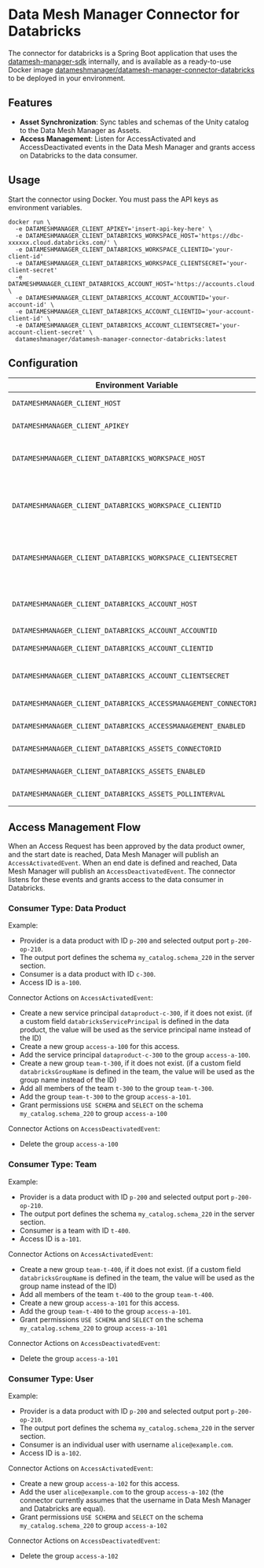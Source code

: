 Data Mesh Manager Connector for Databricks
===

The connector for databricks is a Spring Boot application that uses the [datamesh-manager-sdk](https://github.com/datamesh-manager/datamesh-manager-sdk) internally, and is available as a ready-to-use Docker image [datameshmanager/datamesh-manager-connector-databricks](https://hub.docker.com/repository/docker/datameshmanager/datamesh-manager-connector-databricks) to be deployed in your environment.

## Features

- **Asset Synchronization**: Sync tables and schemas of the Unity catalog to the Data Mesh Manager as Assets. 
- **Access Management**: Listen for AccessActivated and AccessDeactivated events in the Data Mesh Manager and grants access on Databricks to the data consumer.

## Usage

Start the connector using Docker. You must pass the API keys as environment variables.

```
docker run \
  -e DATAMESHMANAGER_CLIENT_APIKEY='insert-api-key-here' \
  -e DATAMESHMANAGER_CLIENT_DATABRICKS_WORKSPACE_HOST='https://dbc-xxxxxx.cloud.databricks.com/' \
  -e DATAMESHMANAGER_CLIENT_DATABRICKS_WORKSPACE_CLIENTID='your-client-id' 
  -e DATAMESHMANAGER_CLIENT_DATABRICKS_WORKSPACE_CLIENTSECRET='your-client-secret'
  -e DATAMESHMANAGER_CLIENT_DATABRICKS_ACCOUNT_HOST='https://accounts.cloud.databricks.com' \
  -e DATAMESHMANAGER_CLIENT_DATABRICKS_ACCOUNT_ACCOUNTID='your-account-id' \
  -e DATAMESHMANAGER_CLIENT_DATABRICKS_ACCOUNT_CLIENTID='your-account-client-id' \
  -e DATAMESHMANAGER_CLIENT_DATABRICKS_ACCOUNT_CLIENTSECRET='your-account-client-secret' \
  datameshmanager/datamesh-manager-connector-databricks:latest
```

## Configuration

| Environment Variable                                                                 | Default Value                      | Description                                                                                                                          |
|--------------------------------------------------------------------------------------|------------------------------------|--------------------------------------------------------------------------------------------------------------------------------------|
| `DATAMESHMANAGER_CLIENT_HOST`                                                        | `https://api.datamesh-manager.com` | Base URL of the Data Mesh Manager API.                                                                                               |
| `DATAMESHMANAGER_CLIENT_APIKEY`                                                      |                                    | API key for authenticating requests to the Data Mesh Manager.                                                                        |
| `DATAMESHMANAGER_CLIENT_DATABRICKS_WORKSPACE_HOST`                                   |                                    | Databricks workspace host URL in the form of `https://dbc-xxxxxx.cloud.databricks.com` (for AWS).                                    |
| `DATAMESHMANAGER_CLIENT_DATABRICKS_WORKSPACE_CLIENTID`                               |                                    | Client ID of a workspace service principal with USE CATALOG, USE SCHEMA, SELECT, and MODIFY permissions to grant permissions to schemas.     |
| `DATAMESHMANAGER_CLIENT_DATABRICKS_WORKSPACE_CLIENTSECRET`                           |                                    | Client secret of a workspace service principal with USE CATALOG, USE SCHEMA, SELECT, and MODIFY permissions to grant permissions to schemas. |
| `DATAMESHMANAGER_CLIENT_DATABRICKS_ACCOUNT_HOST`                                     |                                    | Databricks account login URL, e.g. the form of `https://accounts.cloud.databricks.com` (for AWS).                                    |
| `DATAMESHMANAGER_CLIENT_DATABRICKS_ACCOUNT_ACCOUNTID`                                |                                    | The databricks Account ID.                                                                                                           |
| `DATAMESHMANAGER_CLIENT_DATABRICKS_ACCOUNT_CLIENTID`                                 |                                    | The client ID of a an account service principal with Account admin role.                                                             |
| `DATAMESHMANAGER_CLIENT_DATABRICKS_ACCOUNT_CLIENTSECRET`                             |                                    | The client secret of a an account service principal with Account admin role.                                                         |
| `DATAMESHMANAGER_CLIENT_DATABRICKS_ACCESSMANAGEMENT_CONNECTORID`                         | `databricks-access-management`     | Identifier for the Databricks access management connector.                                                                               |
| `DATAMESHMANAGER_CLIENT_DATABRICKS_ACCESSMANAGEMENT_ENABLED`                         | `true`                             | Indicates whether Databricks access management is enabled.                                                                           |
| `DATAMESHMANAGER_CLIENT_DATABRICKS_ASSETS_CONNECTORID`                                   | `databricks-assets`                | Identifier for the Databricks assets connector.                                                                                          |
| `DATAMESHMANAGER_CLIENT_DATABRICKS_ASSETS_ENABLED`                                   | `true`                             | Indicates whether Databricks asset tracking is enabled.                                                                              |
| `DATAMESHMANAGER_CLIENT_DATABRICKS_ASSETS_POLLINTERVAL`                              | `PT10M`                            | Polling interval for Databricks asset updates, in ISO 8601 duration format.                                                          |


## Access Management Flow

When an Access Request has been approved by the data product owner, and the start date is reached, Data Mesh Manager will publish an `AccessActivatedEvent`. When an end date is defined and reached, Data Mesh Manager will publish an `AccessDeactivatedEvent`. The connector listens for these events and grants access to the data consumer in Databricks.

### Consumer Type: Data Product

Example:

- Provider is a data product with ID `p-200` and selected output port `p-200-op-210`. 
- The output port defines the schema `my_catalog.schema_220` in the server section.
- Consumer is a data product with ID `c-300`.
- Access ID is `a-100`.

Connector Actions on `AccessActivatedEvent`:

- Create a new service principal `dataproduct-c-300`, if it does not exist. (if a custom field `databricksServicePrincipal` is defined in the data product, the value will be used as the service principal name instead of the ID)
- Create a new group `access-a-100` for this access.
- Add the service principal `dataproduct-c-300` to the group `access-a-100`.
- Create a new group `team-t-300`, if it does not exist. (if a custom field `databricksGroupName` is defined in the team, the value will be used as the group name instead of the ID)
- Add all members of the team `t-300` to the group `team-t-300`.
- Add the group `team-t-300` to the group `access-a-101`.
- Grant permissions `USE SCHEMA` and `SELECT` on the schema `my_catalog.schema_220` to group `access-a-100`

Connector Actions on `AccessDeactivatedEvent`:

- Delete the group `access-a-100`


### Consumer Type: Team

Example:

- Provider is a data product with ID `p-200` and selected output port `p-200-op-210`.
- The output port defines the schema `my_catalog.schema_220` in the server section.
- Consumer is a team with ID `t-400`.
- Access ID is `a-101`.

Connector Actions on `AccessActivatedEvent`:

- Create a new group `team-t-400`, if it does not exist. (if a custom field `databricksGroupName` is defined in the team, the value will be used as the group name instead of the ID)
- Add all members of the team `t-400` to the group `team-t-400`.
- Create a new group `access-a-101` for this access.
- Add the group `team-t-400` to the group `access-a-101`.
- Grant permissions `USE SCHEMA` and `SELECT` on the schema `my_catalog.schema_220` to group `access-a-101`

Connector Actions on `AccessDeactivatedEvent`:

- Delete the group `access-a-101`


### Consumer Type: User

Example:

- Provider is a data product with ID `p-200` and selected output port `p-200-op-210`.
- The output port defines the schema `my_catalog.schema_220` in the server section.
- Consumer is an individual user with username `alice@example.com`.
- Access ID is `a-102`.

Connector Actions on `AccessActivatedEvent`:

- Create a new group `access-a-102` for this access.
- Add the user `alice@example.com` to the group `access-a-102` (the connector currently assumes that the username in Data Mesh Manager and Databricks are equal).
- Grant permissions `USE SCHEMA` and `SELECT` on the schema `my_catalog.schema_220` to group `access-a-102`

Connector Actions on `AccessDeactivatedEvent`:

- Delete the group `access-a-102`



